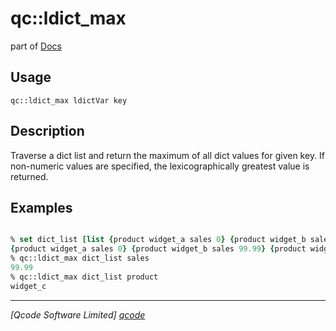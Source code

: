 qc::ldict_max
=============

part of [Docs](.)

Usage
-----
`
        qc::ldict_max ldictVar key
    `

Description
-----------
Traverse a dict list and return the maximum of all dict values for given key.
         If non-numeric values are specified, the lexicographically greatest value is
         returned.

Examples
--------
```tcl

% set dict_list [list {product widget_a sales 0} {product widget_b sales 99.99} {product widget_c sales 33}]
{product widget_a sales 0} {product widget_b sales 99.99} {product widget_c sales 33}
% qc::ldict_max dict_list sales
99.99
% qc::ldict_max dict_list product
widget_c
```

----------------------------------
*[Qcode Software Limited] [qcode]*

[qcode]: http://www.qcode.co.uk "Qcode Software"